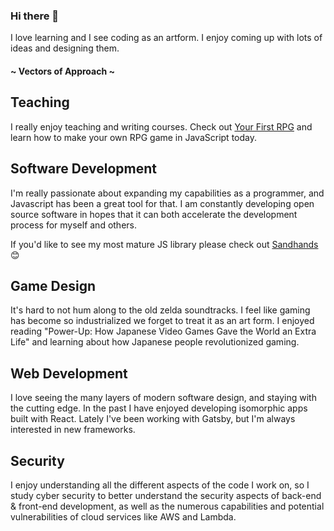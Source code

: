 ### Hi there 👋
I love learning and I see coding as an artform. I enjoy coming up with lots of ideas and designing them.

#### ~ Vectors of Approach ~

## Teaching
I really enjoy teaching and writing courses. Check out [Your First RPG](https://yourfirstrpg.com) and learn how to make your own RPG game in JavaScript today.

## Software Development 
I'm really passionate about expanding my capabilities as a programmer, and Javascript has been a great tool for that. I am constantly developing open source software in hopes that it can both accelerate the development process for myself and others.

If you'd like to see my most mature JS library please check out [Sandhands](https://github.com/L1lith/Sandhands) 😊
 
 ## Game Design
 It's hard to not hum along to the old zelda soundtracks. I feel like gaming has become so industrialized we forget to treat it as an art form. I enjoyed reading "Power-Up: How Japanese Video Games Gave the World an Extra Life" and learning about how Japanese people revolutionized gaming.

## Web Development
I love seeing the many layers of modern software design, and staying with the cutting edge. In the past I have enjoyed developing isomorphic apps built with React. Lately I've been working with Gatsby, but I'm always interested in new frameworks.

## Security
I enjoy understanding all the different aspects of the code I work on, so I study cyber security to better understand the security aspects of back-end & front-end development, as well as the numerous capabilities and potential vulnerabilities of cloud services like AWS and Lambda.
